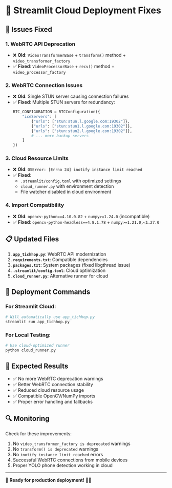 # 🔧 Streamlit Cloud Deployment Fixes

## 🚨 Issues Fixed

### 1. **WebRTC API Deprecation**
- ❌ **Old**: `VideoTransformerBase` + `transform()` method + `video_transformer_factory`
- ✅ **Fixed**: `VideoProcessorBase` + `recv()` method + `video_processor_factory`

### 2. **WebRTC Connection Issues**
- ❌ **Old**: Single STUN server causing connection failures
- ✅ **Fixed**: Multiple STUN servers for redundancy:
  ```python
  RTC_CONFIGURATION = RTCConfiguration({
      "iceServers": [
          {"urls": ["stun:stun.l.google.com:19302"]},
          {"urls": ["stun:stun1.l.google.com:19302"]},
          {"urls": ["stun:stun2.l.google.com:19302"]},
          # ... more backup servers
      ]
  })
  ```

### 3. **Cloud Resource Limits**
- ❌ **Old**: `OSError: [Errno 24] inotify instance limit reached`
- ✅ **Fixed**: 
  - `.streamlit/config.toml` with optimized settings
  - `cloud_runner.py` with environment detection
  - File watcher disabled in cloud environment

### 4. **Import Compatibility**
- ❌ **Old**: `opencv-python==4.10.0.82` + `numpy>=1.24.0` (incompatible)
- ✅ **Fixed**: `opencv-python-headless==4.8.1.78` + `numpy>=1.21.0,<1.27.0`

## 📋 Updated Files

1. **`app_tichhop.py`**: WebRTC API modernization
2. **`requirements.txt`**: Compatible dependencies
3. **`packages.txt`**: System packages (fixed libgthread issue)
4. **`.streamlit/config.toml`**: Cloud optimization
5. **`cloud_runner.py`**: Alternative runner for cloud

## 🚀 Deployment Commands

### For Streamlit Cloud:
```bash
# Will automatically use app_tichhop.py
streamlit run app_tichhop.py
```

### For Local Testing:
```bash
# Use cloud-optimized runner
python cloud_runner.py
```

## 🎯 Expected Results

- ✅ No more WebRTC deprecation warnings
- ✅ Better WebRTC connection stability
- ✅ Reduced cloud resource usage
- ✅ Compatible OpenCV/NumPy imports
- ✅ Proper error handling and fallbacks

## 🔍 Monitoring

Check for these improvements:
1. No `video_transformer_factory is deprecated` warnings
2. No `transform() is deprecated` warnings  
3. No `inotify instance limit reached` errors
4. Successful WebRTC connections from mobile devices
5. Proper YOLO phone detection working in cloud

---
🎉 **Ready for production deployment!** 📱🚀